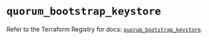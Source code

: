 # `quorum_bootstrap_keystore`

Refer to the Terraform Registry for docs: [`quorum_bootstrap_keystore`](https://registry.terraform.io/providers/consensys/quorum/0.3.0/docs/resources/bootstrap_keystore).
